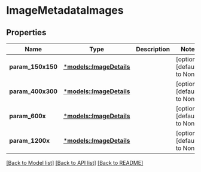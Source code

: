 # ImageMetadataImages

## Properties
Name | Type | Description | Notes
------------ | ------------- | ------------- | -------------
**param_150x150** | [***models::ImageDetails**](.md) |  | [optional] [default to None]
**param_400x300** | [***models::ImageDetails**](.md) |  | [optional] [default to None]
**param_600x** | [***models::ImageDetails**](.md) |  | [optional] [default to None]
**param_1200x** | [***models::ImageDetails**](.md) |  | [optional] [default to None]

[[Back to Model list]](../README.md#documentation-for-models) [[Back to API list]](../README.md#documentation-for-api-endpoints) [[Back to README]](../README.md)


